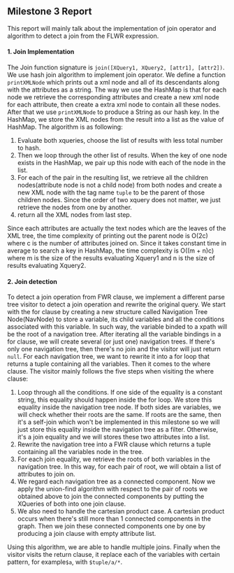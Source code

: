 ## Milestone 3 Report
This report will mainly talk about the implementation of join operator and algorithm to detect a join from the FLWR expression.
#### 1. Join Implementation
The Join function signature is `join([XQuery1, XQuery2, [attr1], [attr2])`. We use hash join algorithm to implement join operator. We define a function `printXMLNode` which prints out a xml node and all of its descendants along with the attributes as a string. The way we use the HashMap is that for each node we retrieve the corresponding attributes and create a new xml node for each attribute, then create a extra xml node to contain all these nodes. After that we use `printXMLNode` to produce a String as our hash key. In the HashMap, we store the XML nodes from the result into a list as the value of HashMap. The algorithm is as following:
1. Evaluate both xqueries, choose the list of results with less total number to hash.
2. Then we loop through the other list of results. When the key of one node exists in the HashMap, we pair up this node with each of the node in the list.
3. For each of the pair in the resulting list, we retrieve all the children nodes(attribute node is not a child node) from both nodes and create a new XML node with the tag name `tuple` to be the parent of those children nodes. Since the order of two xquery does not matter, we just retrieve the nodes from one by another.
4. return all the XML nodes from last step.

Since each attributes are actually the text nodes which are the leaves of the XML tree, the time complexity of printing out the parent node is O(2c) where c is the number of attributes joined on. Since it takes constant time in average to search a key in HashMap, the time complexity is O((m + n)c) where m is the size of the results evaluating Xquery1 and n is the size of results evaluating Xquery2.

#### 2. Join detection
To detect a join operation from FWR clause, we implement a different parse tree visitor to detect a join operation and rewrite the original query.
We start with the for clause by creating a new structure called Navigation Tree Node(NavNode) to store a variable, its child variables and all the conditions associated with this variable. In such way, the variable binded to a xpath will be the root of a navigation tree. After iterating all the variable bindings in a for clause, we will create several (or just one) navigation trees. If there's only one navigation tree, then there's no join and the visitor will just return `null`. For each navigation tree, we want to rewrite it into a for loop that returns a tuple containing all the variables.
Then it comes to the where clause. The visitor mainly follows the five steps when visiting the where clause:
1. Loop through all the conditions. If one side of the equality is a constant string, this equality should happen inside the for loop. We store this equality inside the navigation tree node. If both sides are variables, we will check whether their roots are the same. If roots are the same, then it's a self-join which won't be implemented in this milestone so we will just store this equality inside the navigation tree as a filter. Otherwise, it's a join equality and we will stores these two attributes into a list.
2. Rewrite the navigation tree into a FWR clause which returns a tuple containing all the variables node in the tree.
3. For each join equality, we retrieve the roots of both variables in the navigation tree. In this way, for each pair of root, we will obtain a list of attributes to join on.
4. We regard each navigation tree as a connected component. Now we apply the union-find algorithm with respect to the pair of roots we obtained above to join the connected components by putting the XQueries of both into one join clause.
5. We also need to handle the cartesian product case. A cartesian product occurs when there's still more than 1 connected components in the graph. Then we join these connected components one by one by producing a join clause with empty attribute list.

Using this algorithm, we are able to handle multiple joins.
Finally when the visitor visits the return clause, it replace each of the variables with certain pattern, for example`$a`, with `$tuple/a/*`. 
